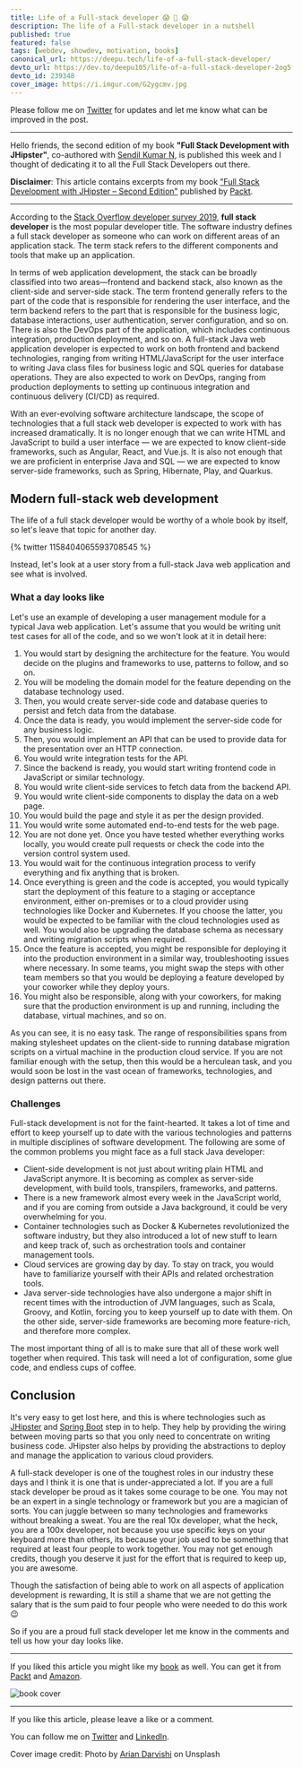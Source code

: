 ```yaml
---
title: Life of a Full-stack developer 😱 🤯 😱
description: The life of a Full-stack developer in a nutshell
published: true
featured: false
tags: [webdev, showdev, motivation, books]
canonical_url: https://deepu.tech/life-of-a-full-stack-developer/
devto_url: https://dev.to/deepu105/life-of-a-full-stack-developer-2og5
devto_id: 239348
cover_image: https://i.imgur.com/G2ygcmv.jpg
---
```


Please follow me on [Twitter](https://twitter.com/deepu105) for updates and let me know what can be improved in the post.

---

Hello friends, the second edition of my book **"Full Stack Development with JHipster"**, co-authored with [Sendil Kumar N](https://dev.to/sendilkumarn), is published this week and I thought of dedicating it to all the Full Stack Developers out there.

**Disclaimer**: This article contains excerpts from my book ["Full Stack Development with JHipster – Second Edition"](https://deepu.tech/books) published by [Packt](https://www.packtpub.com/).

---

According to the [Stack Overflow developer survey 2019](https:/​/insights.stackoverflow.​com/survey/2019#developer-​roles), **full stack developer** is the most popular developer title. The software industry defines a full stack developer as someone who can work on different areas of an application stack. The term stack refers to the different components and tools that make up an application.

In terms of web application development, the stack can be broadly classified into two areas—frontend and backend stack, also known as the client-side and server-side stack. The term frontend generally refers to the part of the code that is responsible for rendering the user interface, and the term backend refers to the part that is responsible for the business logic, database interactions, user authentication, server configuration, and so on. There is also the DevOps part of the application, which includes continuous integration, production deployment, and so on. A full-stack Java web application developer is expected to work on both frontend and backend technologies, ranging from writing HTML/JavaScript for the user interface to writing Java class files for business logic and SQL queries for database operations. They are also expected to work on DevOps, ranging from production deployments to setting up continuous integration and continuous delivery (CI/CD) as required.

With an ever-evolving software architecture landscape, the scope of technologies that a full stack web developer is expected to work with has increased dramatically. It is no longer enough that we can write HTML and JavaScript to build a user interface — we are expected to know client-side frameworks, such as Angular, React, and Vue.js. It is also not enough that we are proficient in enterprise Java and SQL — we are expected to know server-side frameworks, such as Spring, Hibernate, Play, and Quarkus.

## Modern full-stack web development

The life of a full stack developer would be worthy of a whole book by itself, so let's leave that topic for another day.

{% twitter 1158404065593708545 %}

Instead, let's look at a user story from a full-stack Java web application and see what is involved.

### What a day looks like

Let's use an example of developing a user management module for a typical Java web application. Let's assume that you would be writing unit test cases for all of the code, and so we won't look at it in detail here:

1. You would start by designing the architecture for the feature. You would decide on the plugins and frameworks to use, patterns to follow, and so on.
2. You will be modeling the domain model for the feature depending on the database technology used.
3. Then, you would create server-side code and database queries to persist and fetch data from the database.
4. Once the data is ready, you would implement the server-side code for any business logic.
5. Then, you would implement an API that can be used to provide data for the presentation over an HTTP connection.
6. You would write integration tests for the API.
7. Since the backend is ready, you would start writing frontend code in JavaScript or similar technology.
8. You would write client-side services to fetch data from the backend API.
9. You would write client-side components to display the data on a web page.
10. You would build the page and style it as per the design provided.
11. You would write some automated end-to-end tests for the web page.
12. You are not done yet. Once you have tested whether everything works locally, you would create pull requests or check the code into the version control system used.
13. You would wait for the continuous integration process to verify everything and fix anything that is broken.
14. Once everything is green and the code is accepted, you would typically start the deployment of this feature to a staging or acceptance environment, either on-premises or to a cloud provider using technologies like Docker and Kubernetes. If you choose the latter, you would be expected to be familiar with the cloud technologies used as well. You would also be upgrading the database schema as necessary and writing migration scripts when required.
15. Once the feature is accepted, you might be responsible for deploying it into the production environment in a similar way, troubleshooting issues where necessary. In some teams, you might swap the steps with other team members so that you would be deploying a feature developed by your coworker while they deploy yours.
16. You might also be responsible, along with your coworkers, for making sure that the production environment is up and running, including the database, virtual machines, and so on.

As you can see, it is no easy task. The range of responsibilities spans from making stylesheet updates on the client-side to running database migration scripts on a virtual machine in the production cloud service. If you are not familiar enough with the setup, then this would be a herculean task, and you would soon be lost in the vast ocean of frameworks, technologies, and design patterns out there.

### Challenges

Full-stack development is not for the faint-hearted. It takes a lot of time and effort to keep yourself up to date with the various technologies and patterns in multiple disciplines of software development. The following are some of the common problems you might face as a full stack Java developer:

-   Client-side development is not just about writing plain HTML and JavaScript anymore. It is becoming as complex as server-side development, with build tools, transpilers, frameworks, and patterns.
-   There is a new framework almost every week in the JavaScript world, and if you are coming from outside a Java background, it could be very overwhelming for you.
-   Container technologies such as Docker & Kubernetes revolutionized the software industry, but they also introduced a lot of new stuff to learn and keep track of, such as orchestration tools and container management tools.
-   Cloud services are growing day by day. To stay on track, you would have to familiarize yourself with their APIs and related orchestration tools.
-   Java server-side technologies have also undergone a major shift in recent times with the introduction of JVM languages, such as Scala, Groovy, and Kotlin, forcing you to keep yourself up to date with them. On the other side, server-side frameworks are becoming more feature-rich, and therefore more complex.

The most important thing of all is to make sure that all of these work well together when required. This task will need a lot of configuration, some glue code, and endless cups of coffee.

## Conclusion

It's very easy to get lost here, and this is where technologies such as [JHipster](https://www.jhipster.tech/) and [Spring Boot](https://spring.io/projects/spring-boot) step in to help. They help by providing the wiring between moving parts so that you only need to concentrate on writing business code. JHipster also helps by providing the abstractions to deploy and manage the application to various cloud providers.

A full-stack developer is one of the toughest roles in our industry these days and I think it is one that is under-appreciated a lot. If you are a full stack developer be proud as it takes some courage to be one. You may not be an expert in a single technology or framework but you are a magician of sorts. You can juggle between so many technologies and frameworks without breaking a sweat. You are the real 10x developer, what the heck, you are a 100x developer, not because you use specific keys on your keyboard more than others, its because your job used to be something that required at least four people to work together. You may not get enough credits, though you deserve it just for the effort that is required to keep up, you are awesome.

Though the satisfaction of being able to work on all aspects of application development is rewarding, It is still a shame that we are not getting the salary that is the sum paid to four people who were needed to do this work 😉

So if you are a proud full stack developer let me know in the comments and tell us how your day looks like.

---

If you liked this article you might like my [book](https://deepu.tech/books) as well. You can get it from [Packt](https://www.packtpub.com/web-development/full-stack-development-with-jhipster-second-edition) and [Amazon](https://smile.amazon.com/Full-Stack-Development-JHipster-microservices/dp/1838824987).

![book cover](https://i.imgur.com/SSnzOvR.png)

---

If you like this article, please leave a like or a comment.

You can follow me on [Twitter](https://twitter.com/deepu105) and [LinkedIn](https://www.linkedin.com/in/deepu05/).

Cover image credit: Photo by [Arian Darvishi](https://unsplash.com/@arianismmm?utm_source=unsplash&utm_medium=referral&utm_content=creditCopyText) on Unsplash
